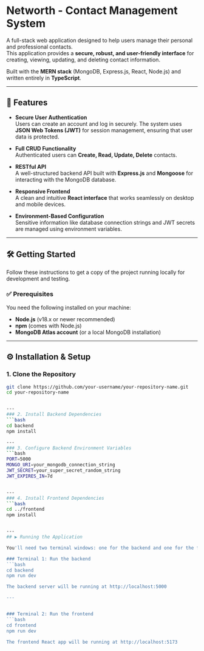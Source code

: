 # Networth - Contact Management System

A full-stack web application designed to help users manage their personal and professional contacts.  
This application provides a **secure, robust, and user-friendly interface** for creating, viewing, updating, and deleting contact information.

Built with the **MERN stack** (MongoDB, Express.js, React, Node.js) and written entirely in **TypeScript**.

---

## 🚀 Features
- **Secure User Authentication**  
  Users can create an account and log in securely. The system uses **JSON Web Tokens (JWT)** for session management, ensuring that user data is protected.

- **Full CRUD Functionality**  
  Authenticated users can **Create, Read, Update, Delete** contacts.

- **RESTful API**  
  A well-structured backend API built with **Express.js** and **Mongoose** for interacting with the MongoDB database.

- **Responsive Frontend**  
  A clean and intuitive **React interface** that works seamlessly on desktop and mobile devices.

- **Environment-Based Configuration**  
  Sensitive information like database connection strings and JWT secrets are managed using environment variables.

---

## 🛠️ Getting Started

Follow these instructions to get a copy of the project running locally for development and testing.

### ✅ Prerequisites
You need the following installed on your machine:
- **Node.js** (v18.x or newer recommended)  
- **npm** (comes with Node.js)  
- **MongoDB Atlas account** (or a local MongoDB installation)  

---

## ⚙️ Installation & Setup

### 1. Clone the Repository
```bash
git clone https://github.com/your-username/your-repository-name.git
cd your-repository-name


---
### 2. Install Backend Dependencies
```bash
cd backend
npm install

---
### 3. Configure Backend Environment Variables
```bash
PORT=5000
MONGO_URI=your_mongodb_connection_string
JWT_SECRET=your_super_secret_random_string
JWT_EXPIRES_IN=7d


---
### 4. Install Frontend Dependencies
```bash
cd ../frontend
npm install


---
## ▶️ Running the Application

You'll need two terminal windows: one for the backend and one for the frontend.

### Terminal 1: Run the backend
```bash
cd backend
npm run dev

The backend server will be running at http://localhost:5000

---


### Terminal 2: Run the frontend
```bash
cd frontend
npm run dev

The frontend React app will be running at http://localhost:5173








